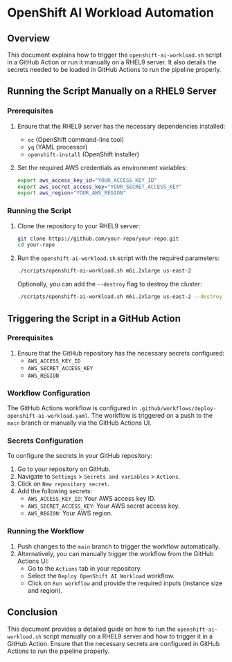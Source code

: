 # OpenShift AI Workload Automation

## Overview

This document explains how to trigger the `openshift-ai-workload.sh` script in a GitHub Action or run it manually on a RHEL9 server. It also details the secrets needed to be loaded in GitHub Actions to run the pipeline properly.

## Running the Script Manually on a RHEL9 Server

### Prerequisites

1. Ensure that the RHEL9 server has the necessary dependencies installed:
   - `oc` (OpenShift command-line tool)
   - `yq` (YAML processor)
   - `openshift-install` (OpenShift installer)

2. Set the required AWS credentials as environment variables:
   ```bash
   export aws_access_key_id="YOUR_ACCESS_KEY_ID"
   export aws_secret_access_key="YOUR_SECRET_ACCESS_KEY"
   export aws_region="YOUR_AWS_REGION"
   ```

### Running the Script

1. Clone the repository to your RHEL9 server:
   ```bash
   git clone https://github.com/your-repo/your-repo.git
   cd your-repo
   ```

2. Run the `openshift-ai-workload.sh` script with the required parameters:
   ```bash
   ./scripts/openshift-ai-workload.sh m6i.2xlarge us-east-2
   ```

   Optionally, you can add the `--destroy` flag to destroy the cluster:
   ```bash
   ./scripts/openshift-ai-workload.sh m6i.2xlarge us-east-2 --destroy
   ```

## Triggering the Script in a GitHub Action

### Prerequisites

1. Ensure that the GitHub repository has the necessary secrets configured:
   - `AWS_ACCESS_KEY_ID`
   - `AWS_SECRET_ACCESS_KEY`
   - `AWS_REGION`

### Workflow Configuration

The GitHub Actions workflow is configured in `.github/workflows/deploy-openshift-ai-workload.yaml`. The workflow is triggered on a push to the `main` branch or manually via the GitHub Actions UI.

### Secrets Configuration

To configure the secrets in your GitHub repository:

1. Go to your repository on GitHub.
2. Navigate to `Settings` > `Secrets and variables` > `Actions`.
3. Click on `New repository secret`.
4. Add the following secrets:
   - `AWS_ACCESS_KEY_ID`: Your AWS access key ID.
   - `AWS_SECRET_ACCESS_KEY`: Your AWS secret access key.
   - `AWS_REGION`: Your AWS region.

### Running the Workflow

1. Push changes to the `main` branch to trigger the workflow automatically.
2. Alternatively, you can manually trigger the workflow from the GitHub Actions UI:
   - Go to the `Actions` tab in your repository.
   - Select the `Deploy OpenShift AI Workload` workflow.
   - Click on `Run workflow` and provide the required inputs (instance size and region).

## Conclusion

This document provides a detailed guide on how to run the `openshift-ai-workload.sh` script manually on a RHEL9 server and how to trigger it in a GitHub Action. Ensure that the necessary secrets are configured in GitHub Actions to run the pipeline properly.
